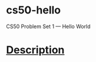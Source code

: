 # cs50-hello
CS50 Problem Set 1 — Hello World



# <a href=“https://cs50.harvard.edu/extension/2023/spring/psets/1/world/”>Description</a>
